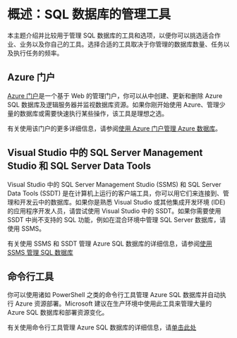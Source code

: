 <properties 
	pageTitle="概述：SQL 数据库的管理工具" 
	description="比较管理 Azure SQL 数据库的工具和选项" 
	services="sql-database" 
	documentationCenter="" 
	authors="TigerMint" 
	manager="" 
	editor=""/>

<tags
	ms.service="sql-database" 
  	wacn.date="05/20/2015"
	ms.date="04/15/2015" />

# 概述：SQL 数据库的管理工具

本主题介绍并比较用于管理 SQL 数据库的工具和选项，以便你可以挑选适合作业、业务以及你自己的工具。选择合适的工具取决于你管理的数据库数量、任务以及执行任务的频率。



## Azure 门户


[Azure 门户](https://manage.windowsazure.cn)是一个基于 Web 的管理门户，你可以从中创建、更新和删除 Azure SQL 数据库及逻辑服务器并监视数据库资源。如果你刚开始使用 Azure、管理少量的数据库或需要快速执行某些操作，该工具是理想之选。

有关使用该门户的更多详细信息，请参阅[使用 Azure 门户管理 Azure 数据库](/documentation/articles/sql-database-manage-portal)。

## Visual Studio 中的 SQL Server Management Studio 和 SQL Server Data Tools


Visual Studio 中的 SQL Server Management Studio (SSMS) 和 SQL Server Data Tools (SSDT) 是在计算机上运行的客户端工具，你可以用它们来连接到、管理和开发云中的数据库。如果你是熟悉 Visual Studio 或其他集成开发环境 (IDE) 的应用程序开发人员，请尝试使用 Visual Studio 中的 SSDT。如果你需要使用 SSDT 中尚不支持的 SQL 功能，例如在混合环境中管理 SQL Server 数据库，请使用 SSMS。

有关使用 SSMS 和 SSDT 管理 Azure SQL 数据库的详细信息，请参阅[使用 SSMS 管理 SQL 数据库](/documentation/articles/sql-database-manage-azure-ssms)


## 命令行工具

你可以使用诸如 PowerShell 之类的命令行工具管理 Azure SQL 数据库并自动执行 Azure 资源部署。Microsoft 建议在生产环境中使用此工具来管理大量的 Azure SQL 数据库和部署资源变化。

有关使用命令行工具管理 Azure SQL 数据库的详细信息，请[单击此处](/documentation/articles/sql-database-command-line-tools)

<!---HONumber=74-->